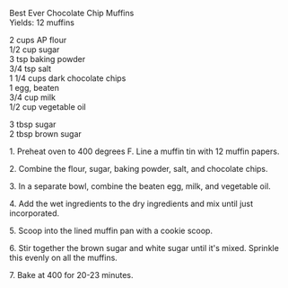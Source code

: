 
 Best Ever Chocolate Chip Muffins  
Yields: 12 muffins  
  
2 cups AP flour  
1/2 cup sugar  
3 tsp baking powder  
3/4 tsp salt  
1 1/4 cups dark chocolate chips  
1 egg, beaten  
3/4 cup milk  
1/2 cup vegetable oil  
  
3 tbsp sugar  
2 tbsp brown sugar  
  
  
1\. Preheat oven to 400 degrees F. Line a muffin tin with 12 muffin papers.  
  
2\. Combine the flour, sugar, baking powder, salt, and chocolate chips.  
  
3\. In a separate bowl, combine the beaten egg, milk, and vegetable oil.  
  
4\. Add the wet ingredients to the dry ingredients and mix until just incorporated.  
  
5\. Scoop into the lined muffin pan with a cookie scoop.  
  
6\. Stir together the brown sugar and white sugar until it's mixed. Sprinkle this evenly on all the muffins.  
  
7\. Bake at 400 for 20-23 minutes.  
  
    